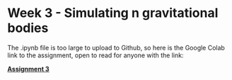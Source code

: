 # Week 3 - Simulating n gravitational bodies

The .ipynb file is too large to upload to Github, so here is the Google Colab link to the assignment, open to read for anyone with the link:


[**Assignment 3**](https://colab.research.google.com/drive/1Jr0x500B3RNCAOCdH7tGtMfC4zDJbVW_?usp=sharing)
